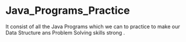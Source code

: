 # Java_Programs_Practice
It consist of all the Java Programs which we can to practice to make our Data Structure ans Problem Solving skills strong .
